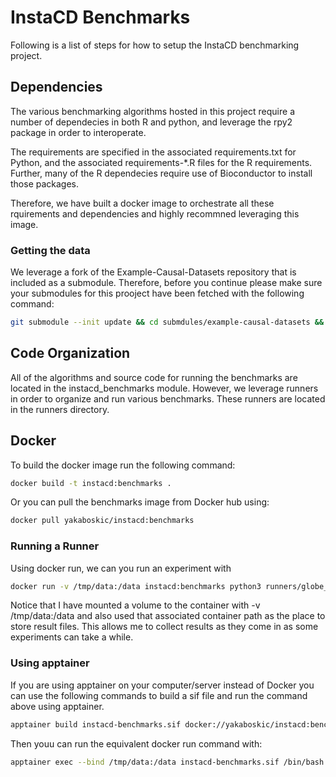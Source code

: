 # InstaCD Benchmarks
Following is a list of steps for how to setup the InstaCD benchmarking project. 

## Dependencies
The various benchmarking algorithms hosted in this project require a number of dependecies in both R and python, and leverage the rpy2 package in order to interoperate.

The requirements are specified in the associated requirements.txt for Python, and the associated requirements-*.R files for the R requirements. Further, many of the R dependecies require use of Bioconductor to install those packages. 

Therefore, we have built a docker image to orchestrate all these rquirements and dependencies and highly recommned leveraging this image.

### Getting the data
We leverage a fork of the Example-Causal-Datasets repository that is included as a submodule. Therefore, before you continue please make sure your submodules for this prooject have been fetched with the following command:
``` bash
git submodule --init update && cd submdules/example-causal-datasets && git checkout master
```

## Code Organization
All of the algorithms and source code for running the benchmarks are located in the instacd_benchmarks module. However, we leverage runners in order to organize and run various benchmarks. These runners are located in the runners directory. 

## Docker
To build the docker image run the following command:
```bash
docker build -t instacd:benchmarks .
```
Or you can pull the benchmarks image from Docker hub using:

``` bash 
docker pull yakaboskic/instacd:benchmarks
```

### Running a Runner
Using docker run, we can you run an experiment with
``` bash
docker run -v /tmp/data:/data instacd:benchmarks python3 runners/globe_runner.py --sheet_name continuous --format continuous --result_file /data/results.csv --network_result_file /data/network_results.dat
```
Notice that I have mounted a volume to the container with -v /tmp/data:/data and also used that associated container path as the place to store result files. This allows me to collect results as they come in as some experiments can take a while. 

### Using apptainer
If you are using apptainer on your computer/server instead of Docker you can use the following commands to build a sif file and run the command above using apptainer. 
``` bash
apptainer build instacd-benchmarks.sif docker://yakaboskic/instacd:benchmarks
```
Then youu can run the equivalent docker run command with:
``` bash
apptainer exec --bind /tmp/data:/data instacd-benchmarks.sif /bin/bash -c "cd /usr/src/app && python3 runners/globe_runner.py --sheet_name continuous --format continuous --result_file /data/results.csv --network_result_file /data/network_results.dat"
```
